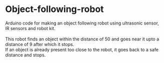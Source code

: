# Object-following-robot
Arduino code for making an object following robot using ultrasonic sensor, IR sensors and robot kit.<br><br>
This robot finds an object within the distance of 50 and goes near it upto a distance of 9 after which it stops.<br>
If an object is already present too close to the robot, it goes back to a safe distance and stops.
